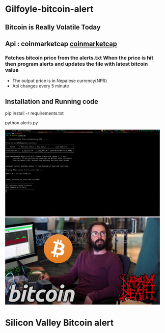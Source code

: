 # Gilfoyle-bitcoin-alert
## Bitcoin is Really Volatile Today 
## Api : coinmarketcap <a href="https://coinmarketcap.com/api/documentation/v1/#">coinmarketcap</a>
### Fetches bitcoin price from the alerts.txt When the price is hit then program alerts and updates the file with latest bitcoin value
<ul>
  <li>
The output price is in Nepalese currency(NPR)
  </li>
  <li>Api changes every 5 minute</li>
  </ul>
 
## Installation and Running code
<p> pip install -r requirements.txt</p> 
<p> python alerts.py </p>

  <img src="update.png" title="console output">




<img src="gilfoyle.jpg"  title="silicon valley bitcoin alert">

# Silicon Valley Bitcoin alert
